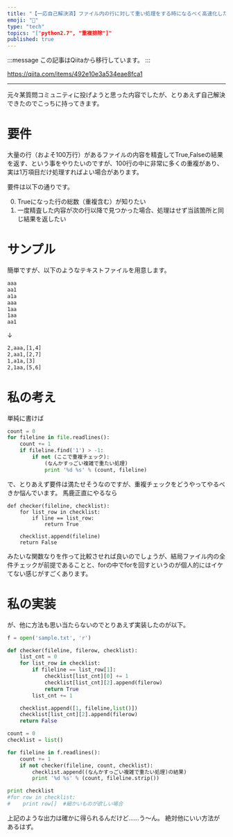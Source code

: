 ```yaml
---
title: "【一応自己解決済】ファイル内の行に対して重い処理をする時になるべく高速化したい！"
emoji: "📝"
type: "tech"
topics: "["python2.7", "重複排除"]"
published: true
---
```


:::message
この記事はQiitaから移行しています。
:::

https://qiita.com/items/492e10e3a534eae8fca1

---

元々某質問コミュニティに投げようと思った内容でしたが、とりあえず自己解決できたのでこっちに持ってきます。

# 要件
大量の行（およそ100万行）があるファイルの内容を精査してTrue,Falseの結果を返す、という事をやりたいのですが、100行の中に非常に多くの重複があり、実は1万項目だけ処理すればよい場合があります。

要件は以下の通りです。

0. Trueになった行の総数（重複含む）が知りたい
0. 一度精査した内容が次の行以降で見つかった場合、処理はせず当該箇所と同じ結果を返したい

# サンプル
簡単ですが、以下のようなテキストファイルを用意します。

``` sample.txt
aaa
aa1
a1a
aaa
1aa
1aa
aa1
``` 
↓

``` result.txt
2,aaa,[1,4]
2,aa1,[2,7]
1,a1a,[3]
2,1aa,[5,6]
```

# 私の考え
単純に書けば

``` try1.py
count = 0
for fileline in file.readlines():
    count += 1
    if fileline.find('1') > -1:
        if not (ここで重複チェック):
            (なんかすっごい複雑で重たい処理)
            print '%d %s' % (count, fileline)
```
で、とりあえず要件は満たせそうなのですが、重複チェックをどうやってやるべきか悩んでいます。
馬鹿正直にやるなら

``` try1.pyの続き
def checker(fileline, checklist):
    for list_row in checklist:
        if line == list_row:
            return True

    checklist.append(fileline)
    return False
```
みたいな関数なりを作って比較させれば良いのでしょうが、結局ファイル内の全件チェックが前提であることと、forの中でforを回すというのが個人的にはイケてない感じがすごくあります。

# 私の実装
が、他に方法も思い当たらないのでとりあえず実装したのが以下。

``` try2.py
f = open('sample.txt', 'r')

def checker(fileline, filerow, checklist):
    list_cnt = 0
    for list_row in checklist:
        if fileline == list_row[1]:
            checklist[list_cnt][0] += 1
            checklist[list_cnt][2].append(filerow)
            return True
        list_cnt += 1

    checklist.append([1, fileline,list()])
    checklist[list_cnt][2].append(filerow)
    return False

count = 0
checklist = list()

for fileline in f.readlines():
    count += 1
    if not checker(fileline, count, checklist):
        checklist.append((なんかすっごい複雑で重たい処理)の結果)
        print '%d %s' % (count, fileline.strip())

print checklist
#for row in checklist:
#    print row[]  #細かいものが欲しい場合
```

上記のような出力は確かに得られるんだけど……う～ん。
絶対他にいい方法があるはず。

